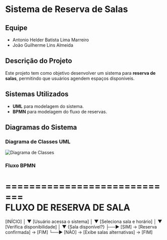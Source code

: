 # Sistema de Reserva de Salas

## Equipe
- Antonio Helder Batista Lima Marreiro
- João Guilherme Lins Almeida 

## Descrição do Projeto
Este projeto tem como objetivo desenvolver um sistema para **reserva de salas**, permitindo que usuários agendem espaços disponíveis.

## Sistemas Utilizados
- **UML** para modelagem do sistema.
- **BPMN** para modelagem do fluxo de reservas.

## Diagramas do Sistema

### Diagrama de Classes UML
![Diagrama de Classes](link_da_imagem)

### Fluxo BPMN
=============================
<br>
  FLUXO DE RESERVA DE SALA
=============================

[INÍCIO]
   │
   ▼
[Usuário acessa o sistema]
   │
   ▼
[Seleciona sala e horário]
   │
   ▼
[Verifica disponibilidade]
   │
   ▼
{Sala disponível?}
   ├──► [SIM] → [Reserva confirmada] → [FIM]
   └──► [NÃO] → [Exibe salas alternativas] → [FIM]
